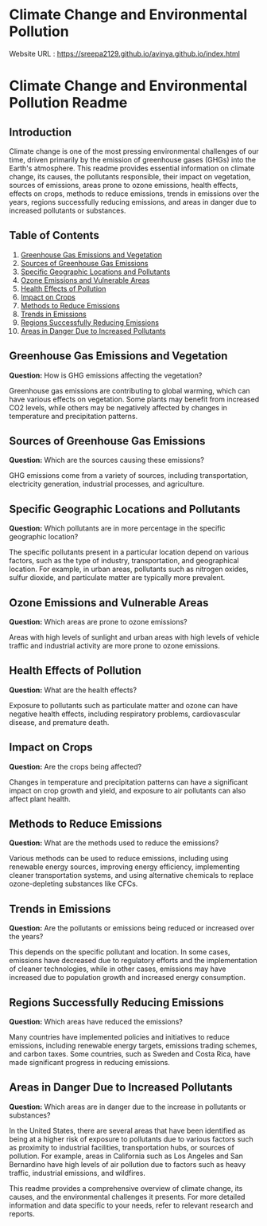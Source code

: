 # Climate Change and Environmental Pollution 

Website URL : https://sreepa2129.github.io/avinya.github.io/index.html

# Climate Change and Environmental Pollution Readme

## Introduction
Climate change is one of the most pressing environmental challenges of our time, driven primarily by the emission of greenhouse gases (GHGs) into the Earth's atmosphere. This readme provides essential information on climate change, its causes, the pollutants responsible, their impact on vegetation, sources of emissions, areas prone to ozone emissions, health effects, effects on crops, methods to reduce emissions, trends in emissions over the years, regions successfully reducing emissions, and areas in danger due to increased pollutants or substances. 

## Table of Contents
1. [Greenhouse Gas Emissions and Vegetation](#greenhouse-gas-emissions-and-vegetation)
2. [Sources of Greenhouse Gas Emissions](#sources-of-greenhouse-gas-emissions)
3. [Specific Geographic Locations and Pollutants](#specific-geographic-locations-and-pollutants)
4. [Ozone Emissions and Vulnerable Areas](#ozone-emissions-and-vulnerable-areas)
5. [Health Effects of Pollution](#health-effects-of-pollution)
6. [Impact on Crops](#impact-on-crops)
7. [Methods to Reduce Emissions](#methods-to-reduce-emissions)
8. [Trends in Emissions](#trends-in-emissions)
9. [Regions Successfully Reducing Emissions](#regions-successfully-reducing-emissions)
10. [Areas in Danger Due to Increased Pollutants](#areas-in-danger-due-to-increased-pollutants)

## Greenhouse Gas Emissions and Vegetation
**Question:** How is GHG emissions affecting the vegetation?

Greenhouse gas emissions are contributing to global warming, which can have various effects on vegetation. Some plants may benefit from increased CO2 levels, while others may be negatively affected by changes in temperature and precipitation patterns.

## Sources of Greenhouse Gas Emissions
**Question:** Which are the sources causing these emissions?

GHG emissions come from a variety of sources, including transportation, electricity generation, industrial processes, and agriculture.

## Specific Geographic Locations and Pollutants
**Question:** Which pollutants are in more percentage in the specific geographic location?

The specific pollutants present in a particular location depend on various factors, such as the type of industry, transportation, and geographical location. For example, in urban areas, pollutants such as nitrogen oxides, sulfur dioxide, and particulate matter are typically more prevalent.

## Ozone Emissions and Vulnerable Areas
**Question:** Which areas are prone to ozone emissions?

Areas with high levels of sunlight and urban areas with high levels of vehicle traffic and industrial activity are more prone to ozone emissions.

## Health Effects of Pollution
**Question:** What are the health effects?

Exposure to pollutants such as particulate matter and ozone can have negative health effects, including respiratory problems, cardiovascular disease, and premature death.

## Impact on Crops
**Question:** Are the crops being affected?

Changes in temperature and precipitation patterns can have a significant impact on crop growth and yield, and exposure to air pollutants can also affect plant health.

## Methods to Reduce Emissions
**Question:** What are the methods used to reduce the emissions?

Various methods can be used to reduce emissions, including using renewable energy sources, improving energy efficiency, implementing cleaner transportation systems, and using alternative chemicals to replace ozone-depleting substances like CFCs.

## Trends in Emissions
**Question:** Are the pollutants or emissions being reduced or increased over the years?

This depends on the specific pollutant and location. In some cases, emissions have decreased due to regulatory efforts and the implementation of cleaner technologies, while in other cases, emissions may have increased due to population growth and increased energy consumption.

## Regions Successfully Reducing Emissions
**Question:** Which areas have reduced the emissions?

Many countries have implemented policies and initiatives to reduce emissions, including renewable energy targets, emissions trading schemes, and carbon taxes. Some countries, such as Sweden and Costa Rica, have made significant progress in reducing emissions.

## Areas in Danger Due to Increased Pollutants
**Question:** Which areas are in danger due to the increase in pollutants or substances?

In the United States, there are several areas that have been identified as being at a higher risk of exposure to pollutants due to various factors such as proximity to industrial facilities, transportation hubs, or sources of pollution. For example, areas in California such as Los Angeles and San Bernardino have high levels of air pollution due to factors such as heavy traffic, industrial emissions, and wildfires.

This readme provides a comprehensive overview of climate change, its causes, and the environmental challenges it presents. For more detailed information and data specific to your needs, refer to relevant research and reports.
